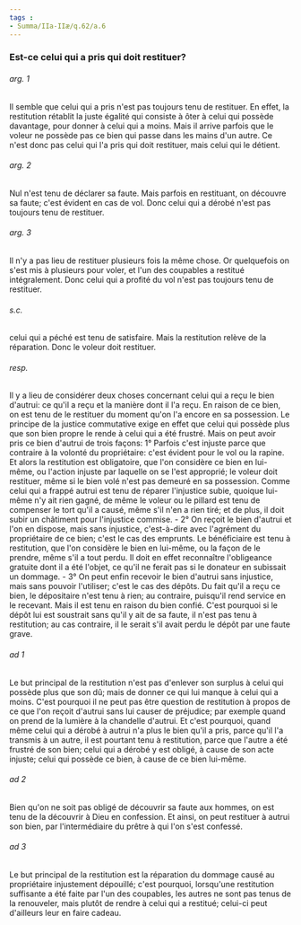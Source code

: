 ```yaml
---
tags : 
- Summa/IIa-IIæ/q.62/a.6
---
```


### Est-ce celui qui a pris qui doit restituer?

###### arg. 1
Il semble que celui qui a pris n'est pas toujours tenu de restituer. En effet, la restitution rétablit la juste égalité qui consiste à ôter à celui qui possède davantage, pour donner à celui qui a moins. Mais il arrive parfois que le voleur ne possède pas ce bien qui passe dans les mains d'un autre. Ce n'est donc pas celui qui l'a pris qui doit restituer, mais celui qui le détient. 

###### arg. 2
Nul n'est tenu de déclarer sa faute. Mais parfois en restituant, on découvre sa faute; c'est évident en cas de vol. Donc celui qui a dérobé n'est pas toujours tenu de restituer. 

###### arg. 3
Il n'y a pas lieu de restituer plusieurs fois la même chose. Or quelquefois on s'est mis à plusieurs pour voler, et l'un des coupables a restitué intégralement. Donc celui qui a profité du vol n'est pas toujours tenu de restituer. 

###### s.c.
celui qui a péché est tenu de satisfaire. Mais la restitution relève de la réparation. Donc le voleur doit restituer. 

###### resp.
Il y a lieu de considérer deux choses concernant celui qui a reçu le bien d'autrui: ce qu'il a reçu et la manière dont il l'a reçu. En raison de ce bien, on est tenu de le restituer du moment qu'on l'a encore en sa possession. Le principe de la justice commutative exige en effet que celui qui possède plus que son bien propre le rende à celui qui a été frustré. Mais on peut avoir pris ce bien d'autrui de trois façons: 1° Parfois c'est injuste parce que contraire à la volonté du propriétaire: c'est évident pour le vol ou la rapine. Et alors la restitution est obligatoire, que l'on considère ce bien en lui-même, ou l'action injuste par laquelle on se l'est approprié; le voleur doit restituer, même si le bien volé n'est pas demeuré en sa possession. Comme celui qui a frappé autrui est tenu de réparer l'injustice subie, quoique lui-même n'y ait rien gagné, de même le voleur ou le pillard est tenu de compenser le tort qu'il a causé, même s'il n'en a rien tiré; et de plus, il doit subir un châtiment pour l'injustice commise. - 2° On reçoit le bien d'autrui et l'on en dispose, mais sans injustice, c'est-à-dire avec l'agrément du propriétaire de ce bien; c'est le cas des emprunts. Le bénéficiaire est tenu à restitution, que l'on considère le bien en lui-même, ou la façon de le prendre, même s'il a tout perdu. Il doit en effet reconnaître l'obligeance gratuite dont il a été l'objet, ce qu'il ne ferait pas si le donateur en subissait un dommage. - 3° On peut enfin recevoir le bien d'autrui sans injustice, mais sans pouvoir l'utiliser; c'est le cas des dépôts. Du fait qu'il a reçu ce bien, le dépositaire n'est tenu à rien; au contraire, puisqu'il rend service en le recevant. Mais il est tenu en raison du bien confié. C'est pourquoi si le dépôt lui est soustrait sans qu'il y ait de sa faute, il n'est pas tenu à restitution; au cas contraire, il le serait s'il avait perdu le dépôt par une faute grave. 

###### ad 1
Le but principal de la restitution n'est pas d'enlever son surplus à celui qui possède plus que son dû; mais de donner ce qui lui manque à celui qui a moins. C'est pourquoi il ne peut pas être question de restitution à propos de ce que l'on reçoit d'autrui sans lui causer de préjudice; par exemple quand on prend de la lumière à la chandelle d'autrui. Et c'est pourquoi, quand même celui qui a dérobé à autrui n'a plus le bien qu'il a pris, parce qu'il l'a transmis à un autre, il est pourtant tenu à restitution, parce que l'autre a été frustré de son bien; celui qui a dérobé y est obligé, à cause de son acte injuste; celui qui possède ce bien, à cause de ce bien lui-même. 

###### ad 2
Bien qu'on ne soit pas obligé de découvrir sa faute aux hommes, on est tenu de la découvrir à Dieu en confession. Et ainsi, on peut restituer à autrui son bien, par l'intermédiaire du prêtre à qui l'on s'est confessé. 

###### ad 3
Le but principal de la restitution est la réparation du dommage causé au propriétaire injustement dépouillé; c'est pourquoi, lorsqu'une restitution suffisante a été faite par l'un des coupables, les autres ne sont pas tenus de la renouveler, mais plutôt de rendre à celui qui a restitué; celui-ci peut d'ailleurs leur en faire cadeau. 


